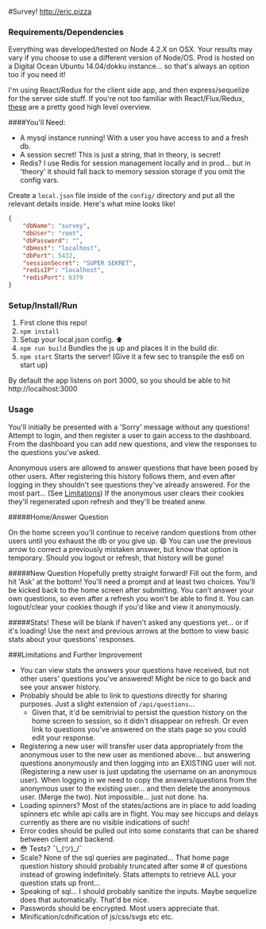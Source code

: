 #Survey!
http://eric.pizza

### Requirements/Dependencies
Everything was developed/tested on Node 4.2.X on OSX.  Your results may vary if you choose to use a different version of Node/OS. Prod is hosted on a Digital Ocean Ubuntu 14.04/dokku instance... so that's always an option too if you need it!  

I'm using React/Redux for the client side app, and then express/sequelize for the server side stuff. If you're not too familiar with React/Flux/Redux, [these](https://code-cartoons.com/) are a pretty good high level overview.

####You'll Need:
- A mysql instance running! With a user you have access to and a fresh db.
- A session secret! This is just a string, that in theory, is secret!
- Redis? I use Redis for session management locally and in prod... but in 'theory' it should fall back to memory session storage if you omit the config vars. 

Create a `local.json` file inside of the `config/` directory and put all the relevant details inside. Here's what mine looks like!

```json
{
    "dbName": "survey",
    "dbUser": "root",
    "dbPassword": "",
    "dbHost": "localhost",
    "dbPort": 5432,
    "sessionSecret": "SUPER SEKRET",
    "redisIP": "localhost",
    "redisPort": 6379
}
```

### Setup/Install/Run
1. First clone this repo!
2. `npm install`
3. Setup your local.json config. :arrow_up:
4. `npm run build`  Bundles the js up and places it in the build dir.
5. `npm start` Starts the server! (Give it a few sec to transpile the es6 on start up)

By default the app listens on port 3000, so you should be able to hit http://localhost:3000

### Usage
You'll initially be presented with a 'Sorry' message without any questions!  Attempt to login, and then register a user to gain access to the dashboard. From the dashboard you can add new questions, and view the responses to the questions you've asked.

Anonymous users are allowed to answer questions that have been posed by other users.  After registering this history follows them, and even after logging in they shouldn't see questions they've already answered. For the most part... (See [Limitations](#limitations-and-further-improvement))  If the anonymous user clears their cookies they'll regenerated upon refresh and they'll be treated anew.

#####Home/Answer Question

On the home screen you'll continue to receive random questions from other users until you exhaust the db or you give up. :smile:  You can use the previous arrow to correct a previously mistaken answer, but know that option is temporary.  Should you logout or refresh, that history will be gone!


#####New Question
Hopefully pretty straight forward! Fill out the form, and hit 'Ask' at the bottom!  You'll need a prompt and at least two choices. You'll be kicked back to the home screen after submitting.  You can't answer your own questions, so even after a refresh you won't be able to find it.  You can logout/clear your cookies though if you'd like and view it anonymously.

#####Stats!
These will be blank if haven't asked any questions yet... or if it's loading!  Use the next and previous arrows at the bottom to view basic stats about your questions' responses.

###Limitations and Further Improvement
- You can view stats the answers your questions have received, but not other users' questions you've answered!  Might be nice to go back and see your answer history.
- Probably should be able to link to questions directly for sharing purposes.  Just a slight extension of `/api/questions`...
  - Given that, it'd be semitrivial to persist the question history on the home screen to session, so it didn't disappear on refresh.  Or even link to questions you've answered on the stats page so you could edit your response.
- Registering a new user will transfer user data appropriately from the anonymous user to the new user as mentioned above... but answering questions anonymously and then logging into an EXISTING user will not. (Registering a new user is just updating the username on an anonymous user).  When logging in we  need to copy the answers/questions from the anonymous user to the existing user... and then delete the anonymous user. (Merge the two).  Not impossible... just not done. ha.
- Loading spinners?  Most of the states/actions are in place to add loading spinners etc while api calls are in flight. You may see hiccups and delays currently as there are no visible indications of such!
- Error codes should be pulled out into some constants that can be shared between client and backend.
- :flushed: Tests? ¯\\\_(ツ)\_/¯
- Scale?  None of the sql queries are paginated...  That home page question history should probably truncated after some # of questions instead of growing indefinitely.  Stats attempts to retrieve ALL your question stats up front...
- Speaking of sql... I should probably sanitize the inputs. Maybe sequelize does that automatically. That'd be nice.
- Passwords should be encrypted. Most users appreciate that.
- Minification/cdnification of js/css/svgs etc etc.

